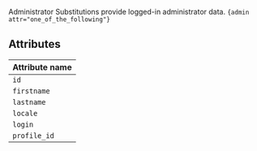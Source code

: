 Administrator Substitutions provide logged-in administrator data. 
`{admin attr="one_of_the_following"}`

## Attributes

| Attribute name |
|:---------------|
| `id`           |
| `firstname`    |
| `lastname`     |
| `locale`       |
| `login`        |
| `profile_id`   |
